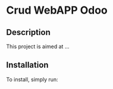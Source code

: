 # Crud WebAPP Odoo

## Description
This project is aimed at ...

## Installation
To install, simply run:

